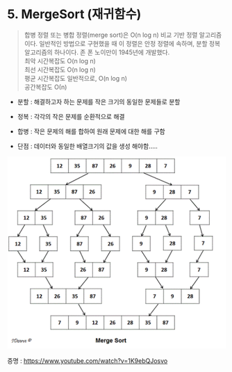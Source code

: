 # 5. MergeSort (재귀함수)

> 합병 정렬 또는 병합 정렬(merge sort)은 O(n log n) 비교 기반 정렬 알고리즘이다. 일반적인 방법으로 구현했을 때 이 정렬은 안정 정렬에 속하며, 분할 정복 알고리즘의 하나이다. 존 폰 노이만이 1945년에 개발했다.   
> 최악 시간복잡도	O(n log n)  
> 최선 시간복잡도	O(n log n)  
> 평균 시간복잡도	일반적으로, O(n log n)  
> 공간복잡도	О(n)  


* 분할 : 해결하고자 하는 문제를 작은 크기의 동일한 문제들로 분할
* 정복 : 각각의 작은 문제를 순환적으로 해결
* 합병 : 작은 문제의 해를 합하여 원래 문제에 대한 해를 구함

* 단점 : 데이터와 동일한 배열크기의 값을 생성 해야함.....

![MergeSort](./MergeSort.gif)

증명 : https://www.youtube.com/watch?v=1K9ebQJosvo
